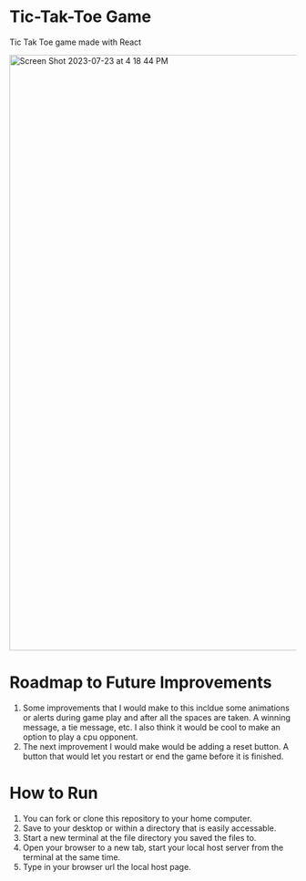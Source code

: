 # Tic-Tak-Toe Game
Tic Tak Toe game made with React

<img width="1045" alt="Screen Shot 2023-07-23 at 4 18 44 PM" src="https://github.com/BrandonDobransky/TicTakToe_Game/assets/127439948/78c9ec4e-414f-4cf0-b8b2-c5a5d187d636">

# Roadmap to Future Improvements
1) Some improvements that I would make to this incldue some animations or alerts during game play and after all the spaces are taken. A winning message, a tie message, etc. I also think it would be cool to make an option to play a cpu opponent.
2) The next improvement I would make would be adding a reset button. A button that would let you restart or end the game before it is finished. 

# How to Run
1) You can fork or clone this repository to your home computer.
2) Save to your desktop or within a directory that is easily accessable.
3) Start a new terminal at the file directory you saved the files to.
4) Open your browser to a new tab, start your local host server from the terminal at the same time.
5) Type in your browser url the local host page. 
